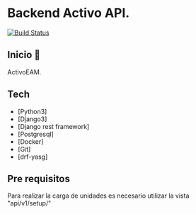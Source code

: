 # Backend Activo API.

[![Build Status](https://travis-ci.org/joemccann/dillinger.svg?branch=master)](https://travis-ci.org/joemccann/dillinger)

 ## Inicio 🚀 
ActivoEAM.


## Tech

- [Python3]
- [Django3]
- [Django rest framework]
- [Postgresql]
- [Docker]
- [Git]
- [drf-yasg]

## Pre requisitos

Para realizar la carga de unidades es necesario utilizar la vista "api/v1/setup/"
